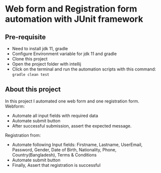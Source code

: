 # Web form and Registration form automation with JUnit framework

## Pre-requisite
- Need to install jdk 11, gradle
- Configure Environment variable for jdk 11 and gradle
- Clone this project
- Open the project folder with intellij
- Click on the terminal and run the automation scripts with this command:
  ```gradle clean test```


## About this project
In this project I automated one web form and one registration form.
Webform:
- Automate all input fields with required data
- Automate submit button
- After successful submission, assert the expected message.

Registration from:
- Automate following Input fields: Firstname, Lastname, UserEmail, Password, Gender, Date of Birth, Nationality, Phone, Country(Bangladesh), Terms & Conditions
- Automate submit button
- Finally, Assert that registration is successful

